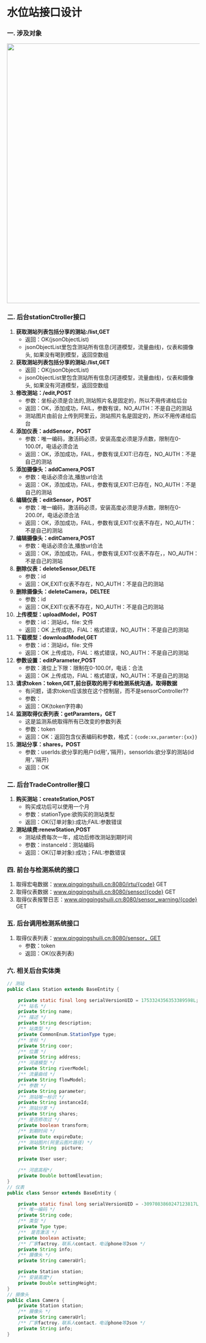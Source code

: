 # 水位站接口设计
### 一. 涉及对象

<div align="center">
   <img src="http://112.124.104.190:10001/soft/wiki/uploads/cc01c724b094a678eeeb2595409764fd/station.png" width="680px" />
</div>


### 二. 后台stationCtroller接口 
>
1. **获取测站列表包括分享的测站:/list,GET**
    * 返回：OK(jsonObjectList)
    * jsonObjectList里包含测站所有信息(河道模型，流量曲线)，仪表和摄像头, 如果没有喝到模型，返回空数组
2. **获取测站列表包括分享的测站:/list,GET**
    * 返回：OK(jsonObjectList)
    * jsonObjectList里包含测站所有信息(河道模型，流量曲线)，仪表和摄像头, 如果没有河道模型，返回空数组
3. **修改测站：/edit,POST**
    * 参数：坐标必须是合法的,测站照片名是固定的，所以不用传递给后台
    * 返回：OK，添加成功，FAIL，参数有误，NO_AUTH：不是自己的测站
    * 测站图片由前台上传到阿里云，测站照片名是固定的，所以不用传递给后台
4. **添加仪表：addSensor，POST**
    * 参数：唯一编码，激活码必须，安装高度必须是浮点数，限制在0-100.0f，电话必须合法
    * 返回：OK，添加成功，FAIL，参数有误,EXIT:已存在，NO_AUTH：不是自己的测站
5. **添加摄像头：addCamera,POST**
    * 参数：电话必须合法,播放url合法
    * 返回：OK，添加成功，FAIL，参数有误,EXIT:已存在，NO_AUTH：不是自己的测站
6. **编辑仪表：editSensor，POST**
    * 参数：唯一编码，激活码必须，安装高度必须是浮点数，限制在0-200.0f，电话必须合法
    * 返回：OK，添加成功，FAIL，参数有误,EXIT:仪表不存在，NO_AUTH：不是自己的测站
7. **编辑摄像头：editCamera,POST**
    * 参数：电话必须合法,播放url合法
    * 返回：OK，添加成功，FAIL，参数有误,EXIT:仪表不存在，，NO_AUTH：不是自己的测站
8. **删除仪表：deleteSensor,DELTE**
    * 参数：id
    * 返回：OK,EXIT:仪表不存在，NO_AUTH：不是自己的测站
9. **删除摄像头：deleteCamera，DELTEE**
    * 参数：id
    * 返回：OK,EXIT:仪表不存在，NO_AUTH：不是自己的测站
10. **上传模型：uploadModel，POST**
    * 参数：id：测站id，file: 文件
    * 返回：OK 上传成功，FIAL：格式错误，NO_AUTH：不是自己的测站
11. **下载模型：downloadModel,GET**
    * 参数：id：测站id，file: 文件
    * 返回：OK 上传成功，FIAL：格式错误，NO_AUTH：不是自己的测站
12. **参数设置：editParameter,POST**
    * 参数：液位上下限：限制在0-100.0f，电话：合法
    * 返回：OK 上传成功，FIAL：格式错误，NO_AUTH：不是自己的测站
13. **请求token：token,GET,前台获取的用于和检测系统沟通，取得数据**
    * 有问题，请求token应该放在这个控制层，而不是sensorController??
    * 参数：
    * 返回：OK(token字符串)
14. **监测取得仪表列表：getParamters，GET**
    * 这是监测系统取得所有已改变的参数列表
    * 参数：token
    * 返回：OK：返回包含仪表编码和参数，格式：`{code:xx,paramter:{xx}}`
15. **测站分享：shares，POST**
    * 参数：userIds:欲分享的用户(id用‘，’隔开)，sensorIds:欲分享的测站(id用‘，’隔开)
    * 返回：OK

### 二. 后台TradeController接口
>
1. **购买测站：createStation,POST**
    * 购买成功后可以使用一个月
    * 参数：stationType:欲购买的测站类型
    * 返回：OK(订单对象):成功;FAIL:参数错误
2. **测站续费:renewStation,POST**
    * 测站续费每次一年，成功后修改测站到期时间
    * 参数：instanceId：测站编码
    * 返回：OK(订单对象):成功；FAIL:参数错误

### 四. 前台与检测系统的接口
>
1. 取得宏电数据：www.qingqingshuili.cn:8080/irtu/{code} GET
2. 取得仪表数据：www.qingqingshuili.cn:8080/sensor/{code} GET
3. 取得仪表报警日志：www.qingqingshuili.cn:8080/sensor_warning/{code} GET
    
### 五. 后台调用检测系统接口
>
1. 取得仪表列表：www.qingqingshuili.cn:8080/sensor，GET
    * 参数：token
    * 返回：OK(仪表列表)

### 六. 相关后台实体类
```java
// 测站
public class Station extends BaseEntity {

    private static final long serialVersionUID = 1753324356353389598L;
    /** 站名 */
    private String name;
    /** 描述 */
    private String description;
    /** 站类型 */
    private CommonEnum.StationType type;
    /** 坐标 */
    private String coor;
    /** 位置 */
    private String address;
    /** 河道模型 */
    private String riverModel;
    /** 流量曲线 */
    private String flowModel;
    /** 参数 */
    private String parameter;
    /** 测站唯一标识 */
    private String instanceId;
    /** 测站分享 */
    private String shares;
    /** 是否修改过 */
    private boolean transform;
    /** 到期时间 */
    private Date expireDate;
    /** 测站图片(阿里云图片路径) */
    private String  picture;

    private User user;

    /** 河底高程*/
    private Double bottomElevation;
}
// 仪表
public class Sensor extends BaseEntity {

    private static final long serialVersionUID = -3097083860247123817L;
    /** 唯一编码 */
    private String code;
    /** 类型 */
    private Type type;
    /**　是否激活 */
    private boolean activate;
    /** 厂家factroy，联系人contact，电话phone等Json */
    private String info;
    /** 摄像头 */
    private String cameraUrl;

    private Station station;
    /** 安装高度*/
    private Double settingHeight;
}
// 摄像头
public class Camera {
    private Station station;
    /** 摄像头 */
    private String cameraUrl;
    /** 厂家factroy，联系人contact，电话phone等Json */
    private String info;    
}
```



